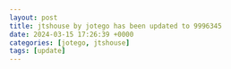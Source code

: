 ```yaml
---
layout: post
title: jtshouse by jotego has been updated to 9996345
date: 2024-03-15 17:26:39 +0000
categories: [jotego, jtshouse]
tags: [update]
---
```


